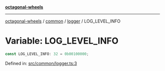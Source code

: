 [**octagonal-wheels**](../../../README.md)

***

[octagonal-wheels](../../../modules.md) / [common](../../README.md) / [logger](../README.md) / LOG\_LEVEL\_INFO

# Variable: LOG\_LEVEL\_INFO

```ts
const LOG_LEVEL_INFO: 32 = 0b00100000;
```

Defined in: [src/common/logger.ts:3](https://github.com/vrtmrz/octagonal-wheels/blob/main/src/common/logger.ts#L3)
